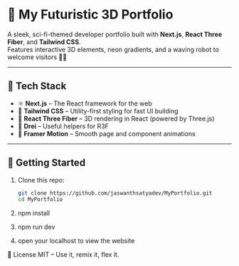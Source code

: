 # 🚀 My Futuristic 3D Portfolio

A sleek, sci-fi-themed developer portfolio built with **Next.js**, **React Three Fiber**, and **Tailwind CSS**.  
Features interactive 3D elements, neon gradients, and a waving robot to welcome visitors 🤖✨

---

## 🧠 Tech Stack

- ⚛️ **Next.js** – The React framework for the web
- 🎨 **Tailwind CSS** – Utility-first styling for fast UI building
- 🌌 **React Three Fiber** – 3D rendering in React (powered by Three.js)
- 🧩 **Drei** – Useful helpers for R3F
- 💫 **Framer Motion** – Smooth page and component animations


---

## 🚀 Getting Started

1. Clone this repo:
   ```bash
   git clone https://github.com/jaswanthsatyadev/MyPortfolio.git
   cd MyPortfolio

2. npm install

3. npm run dev

4. open your localhost to view the website


📜 License
MIT – Use it, remix it, flex it.

